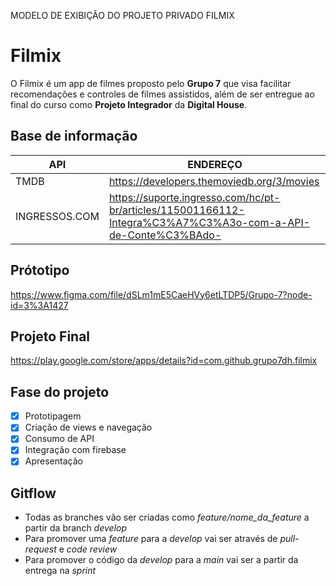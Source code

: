 MODELO DE EXIBIÇÃO DO PROJETO PRIVADO FILMIX

# Filmix

O Filmix é um app de filmes proposto pelo **Grupo 7** que visa facilitar recomendações e controles de filmes assistidos, além de ser entregue ao final do curso como **Projeto Integrador** da **Digital House**.

## Base de informação

| API | ENDEREÇO |
|-----|----------|
|TMDB| https://developers.themoviedb.org/3/movies |
|INGRESSOS.COM| https://suporte.ingresso.com/hc/pt-br/articles/115001166112-Integra%C3%A7%C3%A3o-com-a-API-de-Conte%C3%BAdo- |

## Prótotipo

https://www.figma.com/file/dSLm1mE5CaeHVy6etLTDP5/Grupo-7?node-id=3%3A1427

## Projeto Final

https://play.google.com/store/apps/details?id=com.github.grupo7dh.filmix

## Fase do projeto

- [x] Prototipagem
- [x] Criação de views e navegação
- [x] Consumo de API
- [x] Integração com firebase
- [x] Apresentação

## Gitflow

- Todas as branches vão ser criadas como *feature/nome_da_feature* a partir da branch *develop*
- Para promover uma *feature* para a *develop* vai ser através de *pull-request* e *code review*
- Para promover o código da *develop* para a *main* vai ser a partir da entrega na *sprint*
